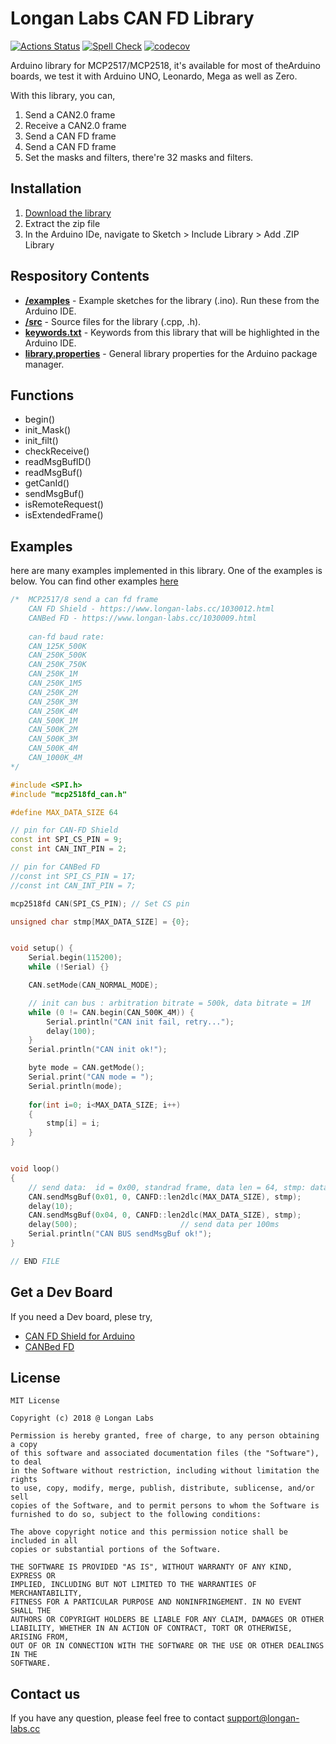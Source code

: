 # Longan Labs CAN FD Library 

[![Actions Status](https://github.com/arduino/arduino-cli-example/workflows/test/badge.svg)](https://github.com/arduino/arduino-cli-example/actions)
[![Spell Check](https://github.com/arduino/compile-sketches/workflows/Spell%20Check/badge.svg)](https://github.com/arduino/compile-sketches/actions?workflow=Spell+Check)
[![codecov](https://codecov.io/gh/arduino/compile-sketches/branch/main/graph/badge.svg?token=Uv6f1ebMZ4)](https://codecov.io/gh/arduino/compile-sketches)

Arduino library for MCP2517/MCP2518, it's available for most of theArduino boards, we test it with Arduino UNO, Leonardo, Mega as well as Zero.

With this library, you can,

1. Send a CAN2.0 frame
2. Receive a CAN2.0 frame
3. Send a CAN FD frame
4. Send a CAN FD frame
5. Set the masks and filters, there're 32 masks and filters. 

## Installation

1. [Download the library](https://github.com/Longan-Labs/Longan_CANFD/archive/refs/heads/master.zip)
2. Extract the zip file
3. In the Arduino IDe, navigate to Sketch > Include Library > Add .ZIP Library

## Respository Contents

* [**/examples**](./examples) - Example sketches for the library (.ino). Run these from the Arduino IDE.
* [**/src**](./src) - Source files for the library (.cpp, .h).
* [**keywords.txt**](./keywords.txt) - Keywords from this library that will be highlighted in the Arduino IDE.
* [**library.properties**](./library.properties) - General library properties for the Arduino package manager.

## Functions

- begin()
- init_Mask()
- init_filt()
- checkReceive()
- readMsgBufID()
- readMsgBuf()
- getCanId()
- sendMsgBuf()
- isRemoteRequest()
- isExtendedFrame()

## Examples

here are many examples implemented in this library. One of the examples is below. You can find other examples [here](./examples)

```Cpp
/*  MCP2517/8 send a can fd frame
    CAN FD Shield - https://www.longan-labs.cc/1030012.html
    CANBed FD - https://www.longan-labs.cc/1030009.html
    
    can-fd baud rate:
    CAN_125K_500K
    CAN_250K_500K
    CAN_250K_750K
    CAN_250K_1M
    CAN_250K_1M5
    CAN_250K_2M
    CAN_250K_3M
    CAN_250K_4M
    CAN_500K_1M
    CAN_500K_2M
    CAN_500K_3M
    CAN_500K_4M
    CAN_1000K_4M
*/

#include <SPI.h>
#include "mcp2518fd_can.h"

#define MAX_DATA_SIZE 64

// pin for CAN-FD Shield
const int SPI_CS_PIN = 9;
const int CAN_INT_PIN = 2;

// pin for CANBed FD
//const int SPI_CS_PIN = 17;
//const int CAN_INT_PIN = 7;

mcp2518fd CAN(SPI_CS_PIN); // Set CS pin

unsigned char stmp[MAX_DATA_SIZE] = {0};


void setup() {
    Serial.begin(115200);
    while (!Serial) {}

    CAN.setMode(CAN_NORMAL_MODE);

    // init can bus : arbitration bitrate = 500k, data bitrate = 1M
    while (0 != CAN.begin(CAN_500K_4M)) {
        Serial.println("CAN init fail, retry...");
        delay(100);
    }
    Serial.println("CAN init ok!");

    byte mode = CAN.getMode();
    Serial.print("CAN mode = ");
    Serial.println(mode);
    
    for(int i=0; i<MAX_DATA_SIZE; i++)
    {
        stmp[i] = i;
    }
}


void loop() 
{
    // send data:  id = 0x00, standrad frame, data len = 64, stmp: data buf
    CAN.sendMsgBuf(0x01, 0, CANFD::len2dlc(MAX_DATA_SIZE), stmp);
    delay(10);
    CAN.sendMsgBuf(0x04, 0, CANFD::len2dlc(MAX_DATA_SIZE), stmp);
    delay(500);                       // send data per 100ms
    Serial.println("CAN BUS sendMsgBuf ok!");
}

// END FILE
```

## Get a Dev Board

If you need a Dev board, plese try,

- [CAN FD Shield for Arduino](https://www.longan-labs.cc/1030012.html)
- [CANBed FD](https://www.longan-labs.cc/1030009.html)

## License

```
MIT License

Copyright (c) 2018 @ Longan Labs

Permission is hereby granted, free of charge, to any person obtaining a copy
of this software and associated documentation files (the "Software"), to deal
in the Software without restriction, including without limitation the rights
to use, copy, modify, merge, publish, distribute, sublicense, and/or sell
copies of the Software, and to permit persons to whom the Software is
furnished to do so, subject to the following conditions:

The above copyright notice and this permission notice shall be included in all
copies or substantial portions of the Software.

THE SOFTWARE IS PROVIDED "AS IS", WITHOUT WARRANTY OF ANY KIND, EXPRESS OR
IMPLIED, INCLUDING BUT NOT LIMITED TO THE WARRANTIES OF MERCHANTABILITY,
FITNESS FOR A PARTICULAR PURPOSE AND NONINFRINGEMENT. IN NO EVENT SHALL THE
AUTHORS OR COPYRIGHT HOLDERS BE LIABLE FOR ANY CLAIM, DAMAGES OR OTHER
LIABILITY, WHETHER IN AN ACTION OF CONTRACT, TORT OR OTHERWISE, ARISING FROM,
OUT OF OR IN CONNECTION WITH THE SOFTWARE OR THE USE OR OTHER DEALINGS IN THE
SOFTWARE.
```

## Contact us

If you have any question, please feel free to contact [support@longan-labs.cc](support@longan-labs.cc)
